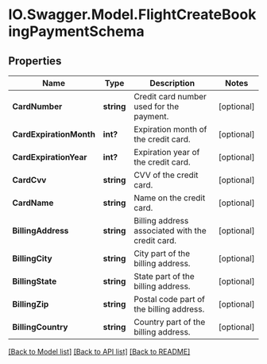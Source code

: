 # IO.Swagger.Model.FlightCreateBookingPaymentSchema
## Properties

Name | Type | Description | Notes
------------ | ------------- | ------------- | -------------
**CardNumber** | **string** | Credit card number used for the payment. | [optional] 
**CardExpirationMonth** | **int?** | Expiration month of the credit card. | [optional] 
**CardExpirationYear** | **int?** | Expiration year of the credit card. | [optional] 
**CardCvv** | **string** | CVV of the credit card. | [optional] 
**CardName** | **string** | Name on the credit card. | [optional] 
**BillingAddress** | **string** | Billing address associated with the credit card. | [optional] 
**BillingCity** | **string** | City part of the billing address. | [optional] 
**BillingState** | **string** | State part of the billing address. | [optional] 
**BillingZip** | **string** | Postal code part of the billing address. | [optional] 
**BillingCountry** | **string** | Country part of the billing address. | [optional] 

[[Back to Model list]](../README.md#documentation-for-models) [[Back to API list]](../README.md#documentation-for-api-endpoints) [[Back to README]](../README.md)

